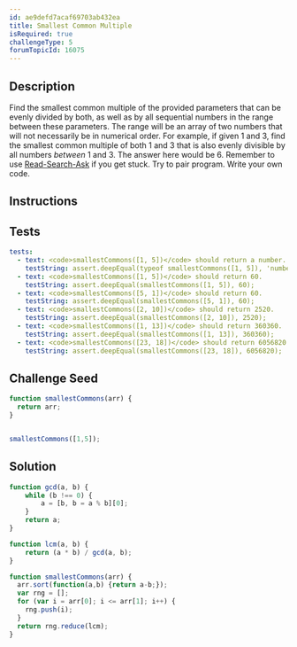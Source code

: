 ```yaml
---
id: ae9defd7acaf69703ab432ea
title: Smallest Common Multiple
isRequired: true
challengeType: 5
forumTopicId: 16075
---
```


## Description
<section id='description'>
Find the smallest common multiple of the provided parameters that can be evenly divided by both, as well as by all sequential numbers in the range between these parameters.
The range will be an array of two numbers that will not necessarily be in numerical order.
For example, if given 1 and 3, find the smallest common multiple of both 1 and 3 that is also evenly divisible by all numbers <em>between</em> 1 and 3. The answer here would be 6.
Remember to use <a href='https://www.freecodecamp.org/forum/t/how-to-get-help-when-you-are-stuck-coding/19514' target='_blank'>Read-Search-Ask</a> if you get stuck. Try to pair program. Write your own code.
</section>

## Instructions
<section id='instructions'>

</section>

## Tests
<section id='tests'>

```yml
tests:
  - text: <code>smallestCommons([1, 5])</code> should return a number.
    testString: assert.deepEqual(typeof smallestCommons([1, 5]), 'number');
  - text: <code>smallestCommons([1, 5])</code> should return 60.
    testString: assert.deepEqual(smallestCommons([1, 5]), 60);
  - text: <code>smallestCommons([5, 1])</code> should return 60.
    testString: assert.deepEqual(smallestCommons([5, 1]), 60);
  - text: <code>smallestCommons([2, 10])</code> should return 2520.
    testString: assert.deepEqual(smallestCommons([2, 10]), 2520);
  - text: <code>smallestCommons([1, 13])</code> should return 360360.
    testString: assert.deepEqual(smallestCommons([1, 13]), 360360);
  - text: <code>smallestCommons([23, 18])</code> should return 6056820.
    testString: assert.deepEqual(smallestCommons([23, 18]), 6056820);

```

</section>

## Challenge Seed
<section id='challengeSeed'>

<div id='js-seed'>

```js
function smallestCommons(arr) {
  return arr;
}


smallestCommons([1,5]);
```

</div>



</section>

## Solution
<section id='solution'>


```js
function gcd(a, b) {
    while (b !== 0) {
        a = [b, b = a % b][0];
    }
    return a;
}

function lcm(a, b) {
    return (a * b) / gcd(a, b);
}

function smallestCommons(arr) {
  arr.sort(function(a,b) {return a-b;});
  var rng = [];
  for (var i = arr[0]; i <= arr[1]; i++) {
    rng.push(i);
  }
  return rng.reduce(lcm);
}
```

</section>
